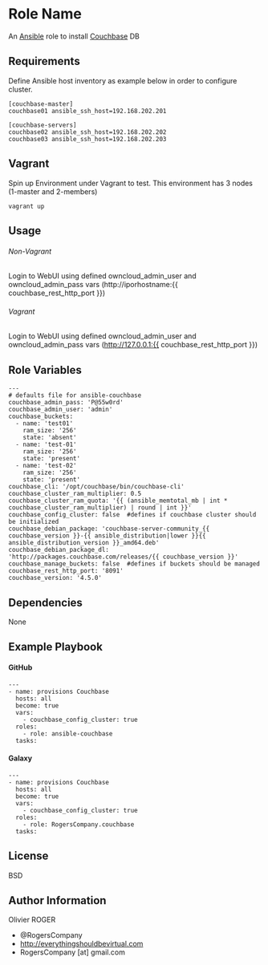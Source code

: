 Role Name
=========

An [Ansible] role to install [Couchbase] DB

Requirements
------------

Define Ansible host inventory as example below in order to configure cluster.
```
[couchbase-master]
couchbase01 ansible_ssh_host=192.168.202.201

[couchbase-servers]
couchbase02 ansible_ssh_host=192.168.202.202
couchbase03 ansible_ssh_host=192.168.202.203
```

Vagrant
-------
Spin up Environment under Vagrant to test. This environment has 3 nodes (1-master and 2-members)
```
vagrant up
```

Usage
-----

###### Non-Vagrant
Login to WebUI using defined owncloud_admin_user and owncloud_admin_pass vars (http://iporhostname:{{ couchbase_rest_http_port }})

###### Vagrant
Login to WebUI using defined owncloud_admin_user and owncloud_admin_pass vars (http://127.0.0.1:{{ couchbase_rest_http_port }})

Role Variables
--------------

```
---
# defaults file for ansible-couchbase
couchbase_admin_pass: 'P@55w0rd'
couchbase_admin_user: 'admin'
couchbase_buckets:
  - name: 'test01'
    ram_size: '256'
    state: 'absent'
  - name: 'test-01'
    ram_size: '256'
    state: 'present'
  - name: 'test-02'
    ram_size: '256'
    state: 'present'
couchbase_cli: '/opt/couchbase/bin/couchbase-cli'
couchbase_cluster_ram_multiplier: 0.5
couchbase_cluster_ram_quota: '{{ (ansible_memtotal_mb | int * couchbase_cluster_ram_multiplier) | round | int }}'
couchbase_config_cluster: false  #defines if couchbase cluster should be initialized
couchbase_debian_package: 'couchbase-server-community_{{ couchbase_version }}-{{ ansible_distribution|lower }}{{ ansible_distribution_version }}_amd64.deb'
couchbase_debian_package_dl: 'http://packages.couchbase.com/releases/{{ couchbase_version }}'
couchbase_manage_buckets: false  #defines if buckets should be managed
couchbase_rest_http_port: '8091'
couchbase_version: '4.5.0'
```

Dependencies
------------

None

Example Playbook
----------------

#### GitHub
````
---
- name: provisions Couchbase
  hosts: all
  become: true
  vars:
    - couchbase_config_cluster: true
  roles:
    - role: ansible-couchbase
  tasks:
````
#### Galaxy
````
---
- name: provisions Couchbase
  hosts: all
  become: true
  vars:
    - couchbase_config_cluster: true
  roles:
    - role: RogersCompany.couchbase
  tasks:
````

License
-------

BSD

Author Information
------------------

Olivier ROGER
- @RogersCompany
- http://everythingshouldbevirtual.com
- RogersCompany [at] gmail.com

[Ansible]: <https://www.ansible.com>
[Couchbase]: <http://www.couchbase.com/>
